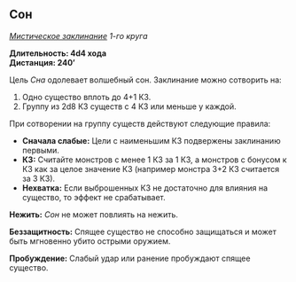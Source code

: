 ## Сон

*[Мистическое заклинание](../arcane.md) 1-го круга*

**Длительность: 4d4 хода**  
**Дистанция: 240’**

Цель *Сна* одолевает волшебный сон. Заклинание можно сотворить на:

1. Одно существо вплоть до 4+1 КЗ.
2. Группу из 2d8 КЗ существ с 4 КЗ или меньше у каждой.

При сотворении на группу существ действуют следующие правила:

- **Сначала слабые:** Цели с наименьшим КЗ подвержены заклинанию первыми.
- **КЗ:** Считайте монстров с менее 1 КЗ за 1 КЗ, а монстров с бонусом к КЗ как за целое значение КЗ (например монстра 3+2 КЗ считается за 3 КЗ).
- **Нехватка:** Если выброшенных КЗ не достаточно для влияния на существо, то эффект не срабатывает.
  
**Нежить:** *Сон* не может повлиять на нежить.

**Беззащитность:** Спящее существо не способно защищаться и может быть мгновенно убито острыми оружием.

**Пробуждение:** Слабый удар или ранение пробуждают спящее существо.